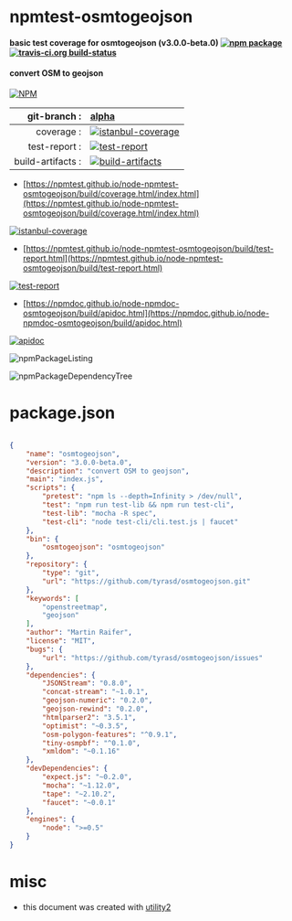 # npmtest-osmtogeojson

#### basic test coverage for  osmtogeojson (v3.0.0-beta.0)  [![npm package](https://img.shields.io/npm/v/npmtest-osmtogeojson.svg?style=flat-square)](https://www.npmjs.org/package/npmtest-osmtogeojson) [![travis-ci.org build-status](https://api.travis-ci.org/npmtest/node-npmtest-osmtogeojson.svg)](https://travis-ci.org/npmtest/node-npmtest-osmtogeojson)

#### convert OSM to geojson

[![NPM](https://nodei.co/npm/osmtogeojson.png?downloads=true&downloadRank=true&stars=true)](https://www.npmjs.com/package/osmtogeojson)

| git-branch : | [alpha](https://github.com/npmtest/node-npmtest-osmtogeojson/tree/alpha)|
|--:|:--|
| coverage : | [![istanbul-coverage](https://npmtest.github.io/node-npmtest-osmtogeojson/build/coverage.badge.svg)](https://npmtest.github.io/node-npmtest-osmtogeojson/build/coverage.html/index.html)|
| test-report : | [![test-report](https://npmtest.github.io/node-npmtest-osmtogeojson/build/test-report.badge.svg)](https://npmtest.github.io/node-npmtest-osmtogeojson/build/test-report.html)|
| build-artifacts : | [![build-artifacts](https://npmtest.github.io/node-npmtest-osmtogeojson/glyphicons_144_folder_open.png)](https://github.com/npmtest/node-npmtest-osmtogeojson/tree/gh-pages/build)|

- [https://npmtest.github.io/node-npmtest-osmtogeojson/build/coverage.html/index.html](https://npmtest.github.io/node-npmtest-osmtogeojson/build/coverage.html/index.html)

[![istanbul-coverage](https://npmtest.github.io/node-npmtest-osmtogeojson/build/screenCapture.buildCi.browser.%252Ftmp%252Fbuild%252Fcoverage.lib.html.png)](https://npmtest.github.io/node-npmtest-osmtogeojson/build/coverage.html/index.html)

- [https://npmtest.github.io/node-npmtest-osmtogeojson/build/test-report.html](https://npmtest.github.io/node-npmtest-osmtogeojson/build/test-report.html)

[![test-report](https://npmtest.github.io/node-npmtest-osmtogeojson/build/screenCapture.buildCi.browser.%252Ftmp%252Fbuild%252Ftest-report.html.png)](https://npmtest.github.io/node-npmtest-osmtogeojson/build/test-report.html)

- [https://npmdoc.github.io/node-npmdoc-osmtogeojson/build/apidoc.html](https://npmdoc.github.io/node-npmdoc-osmtogeojson/build/apidoc.html)

[![apidoc](https://npmdoc.github.io/node-npmdoc-osmtogeojson/build/screenCapture.buildCi.browser.%252Ftmp%252Fbuild%252Fapidoc.html.png)](https://npmdoc.github.io/node-npmdoc-osmtogeojson/build/apidoc.html)

![npmPackageListing](https://npmtest.github.io/node-npmtest-osmtogeojson/build/screenCapture.npmPackageListing.svg)

![npmPackageDependencyTree](https://npmtest.github.io/node-npmtest-osmtogeojson/build/screenCapture.npmPackageDependencyTree.svg)



# package.json

```json

{
    "name": "osmtogeojson",
    "version": "3.0.0-beta.0",
    "description": "convert OSM to geojson",
    "main": "index.js",
    "scripts": {
        "pretest": "npm ls --depth=Infinity > /dev/null",
        "test": "npm run test-lib && npm run test-cli",
        "test-lib": "mocha -R spec",
        "test-cli": "node test-cli/cli.test.js | faucet"
    },
    "bin": {
        "osmtogeojson": "osmtogeojson"
    },
    "repository": {
        "type": "git",
        "url": "https://github.com/tyrasd/osmtogeojson.git"
    },
    "keywords": [
        "openstreetmap",
        "geojson"
    ],
    "author": "Martin Raifer",
    "license": "MIT",
    "bugs": {
        "url": "https://github.com/tyrasd/osmtogeojson/issues"
    },
    "dependencies": {
        "JSONStream": "0.8.0",
        "concat-stream": "~1.0.1",
        "geojson-numeric": "0.2.0",
        "geojson-rewind": "0.2.0",
        "htmlparser2": "3.5.1",
        "optimist": "~0.3.5",
        "osm-polygon-features": "^0.9.1",
        "tiny-osmpbf": "^0.1.0",
        "xmldom": "~0.1.16"
    },
    "devDependencies": {
        "expect.js": "~0.2.0",
        "mocha": "~1.12.0",
        "tape": "~2.10.2",
        "faucet": "~0.0.1"
    },
    "engines": {
        "node": ">=0.5"
    }
}
```



# misc
- this document was created with [utility2](https://github.com/kaizhu256/node-utility2)

